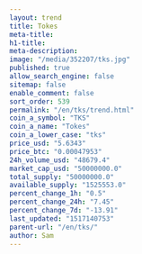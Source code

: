 ```yaml
---
layout: trend
title: Tokes
meta-title: 
h1-title: 
meta-description: 
image: "/media/352207/tks.jpg"
published: true
allow_search_engine: false
sitemap: false
enable_comment: false
sort_order: 539
permalink: "/en/tks/trend.html"
coin_a_symbol: "TKS"
coin_a_name: "Tokes"
coin_a_lower_case: "tks"
price_usd: "5.6343"
price_btc: "0.00047953"
24h_volume_usd: "48679.4"
market_cap_usd: "50000000.0"
total_supply: "50000000.0"
available_supply: "1525553.0"
percent_change_1h: "0.5"
percent_change_24h: "7.45"
percent_change_7d: "-13.91"
last_updated: "1517140753"
parent-url: "/en/tks/"
author: Sam
---
```



